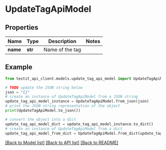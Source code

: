 # UpdateTagApiModel


## Properties

Name | Type | Description | Notes
------------ | ------------- | ------------- | -------------
**name** | **str** | Name of the tag | 

## Example

```python
from testit_api_client.models.update_tag_api_model import UpdateTagApiModel

# TODO update the JSON string below
json = "{}"
# create an instance of UpdateTagApiModel from a JSON string
update_tag_api_model_instance = UpdateTagApiModel.from_json(json)
# print the JSON string representation of the object
print(UpdateTagApiModel.to_json())

# convert the object into a dict
update_tag_api_model_dict = update_tag_api_model_instance.to_dict()
# create an instance of UpdateTagApiModel from a dict
update_tag_api_model_from_dict = UpdateTagApiModel.from_dict(update_tag_api_model_dict)
```
[[Back to Model list]](../README.md#documentation-for-models) [[Back to API list]](../README.md#documentation-for-api-endpoints) [[Back to README]](../README.md)


